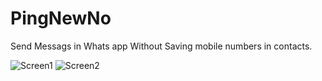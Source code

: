 # PingNewNo
Send Messags in Whats app Without Saving mobile numbers in contacts.

![Screen1](https://raw.githubusercontent.com/Trinath123/PingNewNo/blob/master/src/ScreenShots/Screen1.jpeg)
![Screen2](https://raw.githubusercontent.com/Trinath123/PingNewNo/blob/master/src/ScreenShots/Screen2.jpeg)
